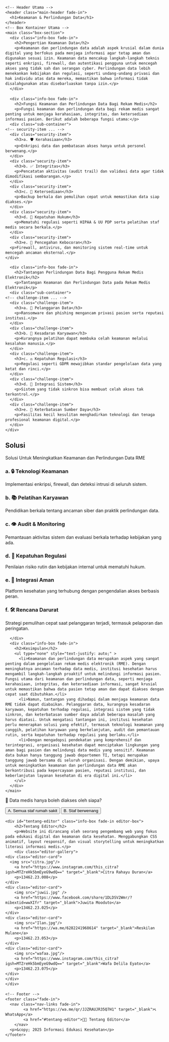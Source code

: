 <!DOCTYPE html>
<html lang="id">
<head>
  <meta charset="UTF-8" />
  <meta name="viewport" content="width=device-width, initial-scale=1.0" />
  <title>Keamanan & Perlindungan Data</title>
  <link rel="stylesheet" href="style.css" />
</head>
<body>
  <div class="background-gradient">
    <div class="floating-shapes"></div>

    <!-- Header Utama -->
    <header class="main-header fade-in">
      <h1>Keamanan & Perlindungan Data</h1>
    </header>
    <!-- Box Kontainer Utama -->
    <main class="box-section">
      <div class="info-box fade-in"> 
        <h2>Pengertian Keamanan Data</h2>
        <p>Keamanan dan perlindungan data adalah aspek krusial dalam dunia digital yang berfokus pada menjaga informasi agar tetap aman dan digunakan sesuai izin. Keamanan data mencakup langkah-langkah teknis seperti enkripsi, firewall, dan autentikasi pengguna untuk mencegah akses yang tidak sah dan serangan cyber. Perlindungan data lebih menekankan kebijakan dan regulasi, seperti undang-undang privasi dan hak individu atas data mereka, memastikan bahwa informasi tidak disalahgunakan atau disebarluaskan tanpa izin.</p>
      </div>
      
      <div class="info-box fade-in">
        <h2>Fungsi Keamanan dan Perlindungan Data Bagi Rekam Medis</h2>
        <p>Fungsi keamanan dan perlindungan data bagi rekam medis sangat penting untuk menjaga kerahasiaan, integritas, dan ketersediaan informasi pasien. Berikut adalah beberapa fungsi utama:</p>
      <div class="sub-container">
    <!-- security-item ... -->
      <div class="security-item">
        <h3>a. 🛡️ Kerahasiaan</h3>
        <p>Enkripsi data dan pembatasan akses hanya untuk personel berwenang.</p>
      </div>
      <div class="security-item">
        <h3>b. ✅ Integritas</h3>
        <p>Pencatatan aktivitas (audit trail) dan validasi data agar tidak dimodifikasi sembarangan.</p>
      </div>
      <div class="security-item">
        <h3>c. 📂 Ketersediaan</h3>
        <p>Backup berkala dan pemulihan cepat untuk memastikan data siap diakses.</p>
      </div>
      <div class="security-item">
        <h3>d. 📜 Kepatuhan Hukum</h3>
        <p>Mematuhi regulasi seperti HIPAA & UU PDP serta pelatihan staf medis secara berkala.</p>
      </div>
      <div class="security-item">
        <h3>e. 🔐 Pencegahan Kebocoran</h3>
      <p>Firewall, antivirus, dan monitoring sistem real-time untuk mencegah ancaman eksternal.</p>
    </div>
  </div>
  </div>
</div>

      <div class="info-box fade-in">
        <h2>Tantangan Perlindungan Data Bagi Pengguna Rekam Medis Elektronik</h2>
        <p>Tantangan Keamanan dan Perlindungan Data pada Rekam Medis Elektronik</p>
      <div class="sub-container">
    <!-- challenge-item ... -->
      <div class="challenge-item">
        <h3>a. 🚨 Pelanggaran Data</h3>
        <p>Ransomware dan phishing mengancam privasi pasien serta reputasi institusi.</p>
      </div>
      <div class="challenge-item">
        <h3>b. 👥 Kesadaran Karyawan</h3>
        <p>Kurangnya pelatihan dapat membuka celah keamanan melalui kesalahan manusia.</p>
      </div>
      <div class="challenge-item">
        <h3>c. ⚖️ Kepatuhan Regulasi</h3>
        <p>Regulasi seperti GDPR mewajibkan standar pengelolaan data yang ketat dan rinci.</p>
      </div>
      <div class="challenge-item">
        <h3>d. 🔄 Integrasi Sistem</h3>
        <p>Sistem yang tidak sinkron bisa membuat celah akses tak terkontrol.</p>
      </div>
      <div class="challenge-item">
        <h3>e. 💸 Keterbatasan Sumber Daya</h3>
        <p>Fasilitas kecil kesulitan menghadirkan teknologi dan tenaga profesional keamanan digital.</p>
      </div>
    </div>
  </div>
</div>

<div class="info-box fade-in">
  <h2>Solusi</h2>
  <p>Solusi Untuk Meningkatkan Keamanan dan Perlindungan Data RME</p>
  <div class="sub-container">
    <!-- solution-item ... -->
  <div class="solution-item">
    <h3>a. 🔒 Teknologi Keamanan</h3>
    <p>Implementasi enkripsi, firewall, dan deteksi intrusi di seluruh sistem.</p>
  </div>
  <div class="solution-item">
    <h3>b. 📚 Pelatihan Karyawan</h3>
    <p>Pendidikan berkala tentang ancaman siber dan praktik perlindungan data.</p>
  </div>
  <div class="solution-item">
    <h3>c. 👁️ Audit & Monitoring</h3>
    <p>Pemantauan aktivitas sistem dan evaluasi berkala terhadap kebijakan yang ada.</p>
  </div>
  <div class="solution-item">
    <h3>d. 📑 Kepatuhan Regulasi</h3>
    <p>Penilaian risiko rutin dan kebijakan internal untuk mematuhi hukum.</p>
  </div>
  <div class="solution-item">
    <h3>e. 🔗 Integrasi Aman</h3>
    <p>Platform kesehatan yang terhubung dengan pengendalian akses berbasis peran.</p>
  </div>
  <div class="solution-item">
    <h3>f. 🛠️ Rencana Darurat</h3>
    <p>Strategi pemulihan cepat saat pelanggaran terjadi, termasuk pelaporan dan peringatan.</p>
  </div>
</div>
  </div>
</div>

      </div>
      <div class="info-box fade-in">
        <h2>Kesimpulan</h2>
        <ul type="none" style="text-justify: auto;" >
          <li>Keamanan dan perlindungan data merupakan aspek yang sangat penting dalam pengelolaan rekam medis elektronik (RME). Dengan meningkatnya ancaman terhadap data medis, institusi kesehatan harus mengambil langkah-langkah proaktif untuk melindungi informasi pasien. Fungsi utama dari keamanan dan perlindungan data, seperti menjaga kerahasiaan, integritas, dan ketersediaan informasi, sangat krusial untuk memastikan bahwa data pasien tetap aman dan dapat diakses dengan cepat saat dibutuhkan.</li>
          <li>Namun, tantangan yang dihadapi dalam menjaga keamanan data RME tidak dapat diabaikan. Pelanggaran data, kurangnya kesadaran karyawan, kepatuhan terhadap regulasi, integrasi sistem yang tidak sinkron, dan keterbatasan sumber daya adalah beberapa masalah yang harus diatasi. Untuk mengatasi tantangan ini, institusi kesehatan perlu menerapkan solusi yang efektif, termasuk teknologi keamanan yang canggih, pelatihan karyawan yang berkelanjutan, audit dan pemantauan rutin, serta kepatuhan terhadap regulasi yang berlaku.</li>
          <li>Dengan mengadopsi pendekatan yang komprehensif dan terintegrasi, organisasi kesehatan dapat menciptakan lingkungan yang aman bagi pasien dan melindungi data medis yang sensitif. Keamanan data bukan hanya tanggung jawab departemen TI, tetapi merupakan tanggung jawab bersama di seluruh organisasi. Dengan demikian, upaya untuk meningkatkan keamanan dan perlindungan data RME akan berkontribusi pada kepercayaan pasien, reputasi institusi, dan keberlanjutan layanan kesehatan di era digital ini.</li>
        </ul>
      </div>
    </main>

  <div class="quiz-box">
    <p>🔐 Data medis hanya boleh diakses oleh siapa?</p>
      <button onclick="checkAnswer(this, 'a')">A. Semua staf rumah sakit</button>
      <button onclick="checkAnswer(this, 'b')">B. Staf berwenang</button>
  <div id="feedback" class="feedback-text"></div>
  </div>

<script>
  function checkAnswer(button, answer) {
    const feedback = document.getElementById('feedback');
    const buttons = button.parentNode.querySelectorAll('button');

    buttons.forEach(btn => btn.disabled = true); // Disable setelah dijawab
    button.style.border = '2px solid #333';

    if (answer === 'b') {
      button.style.backgroundColor = '#c4fbc2';
      feedback.textContent = '✅ Tepat! Hanya staf berwenang yang boleh mengakses data medis.';
      feedback.style.color = '#2d7a2d';
    } else {
      button.style.backgroundColor = '#ffd1d1';
      feedback.textContent = '❌ Salah. Hanya staf berwenang yang diizinkan mengakses data medis.';
      feedback.style.color = '#a32828';
    }
  }
</script>

    <div id="tentang-editor" class="info-box fade-in editor-box">
        <h2>Tentang Editor</h2>
        <p>Website ini dirancang oleh seorang pengembang web yang fokus pada edukasi digital dan keamanan data kesehatan. Menggabungkan CSS animatif, layout responsif, dan visual storytelling untuk meningkatkan literasi informasi medis.</p>
        <div class="editor-gallery">
    <div class="editor-card">
      <img src="citra.jpg"/>
        <a href="https://www.instagram.com/this_citra?igsh=MTZreHk5bmEyeG9wdQ==" target="_blank">Citra Rahayu Duran</a>
        <p>13462.23.008</p>
    </div>
    <div class="editor-card">
        <img src="juwii.jpg" />
        <a href="https://www.facebook.com/share/1DLDSV2Wmr/?mibextid=wwXIfr" target="_blank">Juwita Mooduto</a>
        <p>13462.23.025</p>
    </div>
    <div class="editor-card">
        <img src="Ilan.jpg"/>
        <a href="https://wa.me/6282241968614" target="_blank">Reskilan Mulane</a>
        <p>13462.23.053</p>
    </div>
    <div class="editor-card">
        <img src="wafaa.jpg"/>
        <a href="https://www.instagram.com/this_citra?igsh=MTZreHk5bmEyeG9wdQ==" target="_blank">Wafa Delila Eyato</a>
        <p>13462.23.075</p>
    </div>
    </div>
    </div>

    <!-- Footer -->
    <footer class="fade-in">
      <nav class="nav-links fade-in">
            <a href="https://wa.me/qr/JJZRAUJR35Q7H1" target="_blank">📞WhatsApp</a>
            <a href="#tentang-editor">🧑‍💻 Tentang Editor</a>
        </nav>
      <p>&copy; 2025 Informasi Edukasi Kesehatan</p>
    </footer>
  </div>
</body>
</html>
